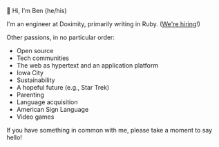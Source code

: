👋 Hi, I'm Ben (he/his)

I'm an engineer at Doximity, primarily writing in Ruby.  ([We're hiring](https://grnh.se/99729aa61us)!)

Other passions, in no particular order:

- Open source
- Tech communities
- The web as hypertext and an application platform
- Iowa City
- Sustainability
- A hopeful future (e.g., Star Trek)
- Parenting
- Language acquisition
- American Sign Language
- Video games

If you have something in common with me, please take a moment to say hello!
